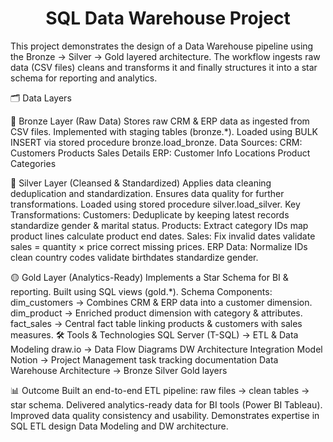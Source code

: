 <h1 align="center" id="title">SQL Data Warehouse Project</h1>

<p id="description">This project demonstrates the design of a Data Warehouse pipeline using the Bronze → Silver → Gold layered architecture. The workflow ingests raw data (CSV files) cleans and transforms it and finally structures it into a star schema for reporting and analytics. 

🗂️ Data Layers 

🔹 Bronze Layer (Raw Data) Stores raw CRM &amp; ERP data as ingested from CSV files. Implemented with staging tables (bronze.*). Loaded using BULK INSERT via stored procedure bronze.load_bronze. Data Sources: CRM: Customers Products Sales Details ERP: Customer Info Locations Product Categories 

🔸 Silver Layer (Cleansed &amp; Standardized) Applies data cleaning deduplication and standardization. Ensures data quality for further transformations. Loaded using stored procedure silver.load_silver. Key Transformations: Customers: Deduplicate by keeping latest records standardize gender &amp; marital status. Products: Extract category IDs map product lines calculate product end dates. Sales: Fix invalid dates validate sales = quantity × price correct missing prices. ERP Data: Normalize IDs clean country codes validate birthdates standardize gender. 

🟡 Gold Layer (Analytics-Ready) Implements a Star Schema for BI &amp; reporting. Built using SQL views (gold.*). Schema Components: dim_customers → Combines CRM &amp; ERP data into a customer dimension. dim_product → Enriched product dimension with category &amp; attributes. fact_sales → Central fact table linking products &amp; customers with sales measures. 🛠️ Tools &amp; Technologies SQL Server (T-SQL) → ETL &amp; Data Modeling draw.io → Data Flow Diagrams DW Architecture Integration Model Notion → Project Management task tracking documentation Data Warehouse Architecture → Bronze Silver Gold layers 

📊 Outcome Built an end-to-end ETL pipeline: raw files → clean tables → star schema. Delivered analytics-ready data for BI tools (Power BI Tableau). Improved data quality consistency and usability. Demonstrates expertise in SQL ETL design Data Modeling and DW architecture.</p>
